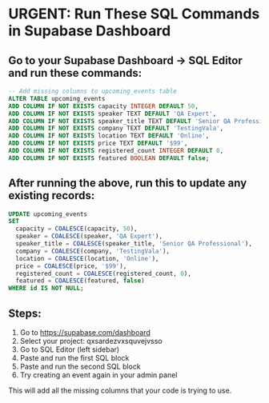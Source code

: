# URGENT: Run These SQL Commands in Supabase Dashboard

## Go to your Supabase Dashboard → SQL Editor and run these commands:

```sql
-- Add missing columns to upcoming_events table
ALTER TABLE upcoming_events 
ADD COLUMN IF NOT EXISTS capacity INTEGER DEFAULT 50,
ADD COLUMN IF NOT EXISTS speaker TEXT DEFAULT 'QA Expert',
ADD COLUMN IF NOT EXISTS speaker_title TEXT DEFAULT 'Senior QA Professional',
ADD COLUMN IF NOT EXISTS company TEXT DEFAULT 'TestingVala',
ADD COLUMN IF NOT EXISTS location TEXT DEFAULT 'Online',
ADD COLUMN IF NOT EXISTS price TEXT DEFAULT '$99',
ADD COLUMN IF NOT EXISTS registered_count INTEGER DEFAULT 0,
ADD COLUMN IF NOT EXISTS featured BOOLEAN DEFAULT false;
```

## After running the above, run this to update any existing records:

```sql
UPDATE upcoming_events 
SET 
  capacity = COALESCE(capacity, 50),
  speaker = COALESCE(speaker, 'QA Expert'),
  speaker_title = COALESCE(speaker_title, 'Senior QA Professional'),
  company = COALESCE(company, 'TestingVala'),
  location = COALESCE(location, 'Online'),
  price = COALESCE(price, '$99'),
  registered_count = COALESCE(registered_count, 0),
  featured = COALESCE(featured, false)
WHERE id IS NOT NULL;
```

## Steps:
1. Go to https://supabase.com/dashboard
2. Select your project: qxsardezvxsquvejvsso
3. Go to SQL Editor (left sidebar)
4. Paste and run the first SQL block
5. Paste and run the second SQL block
6. Try creating an event again in your admin panel

This will add all the missing columns that your code is trying to use.